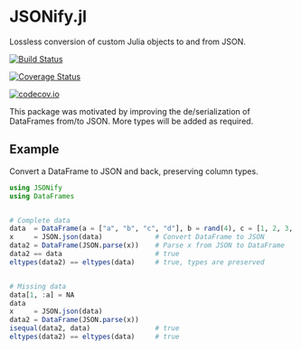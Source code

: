 # JSONify.jl

Lossless conversion of custom Julia objects to and from JSON.

[![Build Status](https://travis-ci.org/joshbode/JSONify.jl.svg?branch=master)](https://travis-ci.org/joshbode/JSONify.jl)

[![Coverage Status](https://coveralls.io/repos/joshbode/JSONify.jl/badge.svg?branch=master&service=github)](https://coveralls.io/github/joshbode/JSONify.jl?branch=master)

[![codecov.io](http://codecov.io/github/joshbode/JSONify.jl/coverage.svg?branch=master)](http://codecov.io/github/joshbode/JSONify.jl?branch=master)

This package was motivated by improving the de/serialization of DataFrames
from/to JSON. More types will be added as required.

## Example

Convert a DataFrame to JSON and back, preserving column types.

```julia
using JSONify
using DataFrames


# Complete data
data  = DataFrame(a = ["a", "b", "c", "d"], b = rand(4), c = [1, 2, 3, 4])
x     = JSON.json(data)             # Convert DataFrame to JSON
data2 = DataFrame(JSON.parse(x))    # Parse x from JSON to DataFrame
data2 == data                       # true
eltypes(data2) == eltypes(data)     # true, types are preserved


# Missing data
data[1, :a] = NA
data
x     = JSON.json(data)
data2 = DataFrame(JSON.parse(x))
isequal(data2, data)                # true
eltypes(data2) == eltypes(data)     # true
```
